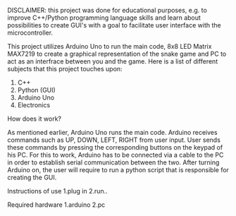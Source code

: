 DISCLAIMER: this project was done for educational purposes, e.g. to improve C++/Python programming language skills and learn about possibilities to create GUI's with a goal to facilitate user interface with the microcontroller.

This project utilizes Arduino Uno to run the main code, 8x8 LED Matrix MAX7219 to create a graphical representation of the snake game and PC to act as an interfrace between you and the game. Here is a list of different subjects that this project touches upon:
1. C++
2. Python (GUI)
3. Arduino Uno
4. Electronics

How does it work?

As mentioned earlier, Arduino Uno runs the main code. Arduino receives commands such as UP, DOWN, LEFT, RIGHT from user input. User sends these commands by pressing the corresponding buttons on the keypad of his PC. For this to work, Arduino has to be connected via a cable to the PC in order to establish serial communication between the two. After turning Arduino on, the user will require to run a python script that is responsible for creating the GUI. 

Instructions of use
1.plug in
2.run..

Required hardware
1.arduino
2.pc
